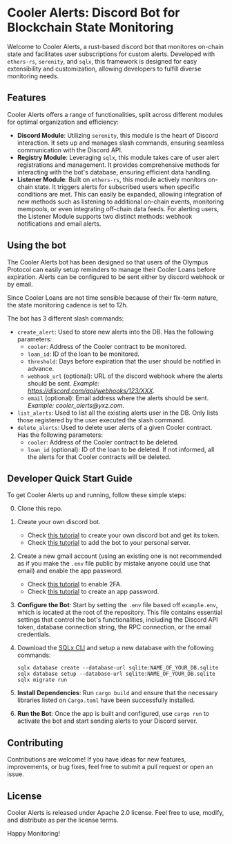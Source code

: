 # Cooler Alerts: Discord Bot for Blockchain State Monitoring

Welcome to Cooler Alerts, a rust-based discord bot that monitores on-chain state and facilitates user subscriptions for custom alerts. Developed with `ethers-rs`, `serenity`, and `sqlx`, this framework is designed for easy extensibility and customization, allowing developers to fulfill diverse monitoring needs.

## Features

Cooler Alerts offers a range of functionalities, split across different modules for optimal organization and efficiency:

- **Discord Module**: Utilizing `serenity`, this module is the heart of Discord interaction. It sets up and manages slash commands, ensuring seamless communication with the Discord API.
- **Registry Module**: Leveraging `sqlx`, this module takes care of user alert registrations and management. It provides comprehensive methods for interacting with the bot's database, ensuring efficient data handling.
- **Listener Module**: Built on `ethers-rs`, this module actively monitors on-chain state. It triggers alerts for subscribed users when specific conditions are met. This can easily be expanded, allowing integration of new methods such as listening to additional on-chain events, monitoring mempools, or even integrating off-chain data feeds. For alerting users, the Listener Module supports two distinct methods: webhook notifications and email alerts.

## Using the bot

The Cooler Alerts bot has been designed so that users of the Olympus Protocol can easily setup reminders to manage their Cooler Loans before expiration. Alerts can be configured to be sent either by discord webhook or by email.

Since Cooler Loans are not time sensible because of their fix-term nature, the state monitoring cadence is set to 12h. 

The bot has 3 different slash commands:
- `create_alert`: Used to store new alerts into the DB. Has the following parameters:
   - `cooler`: Address of the Cooler contract to be monitored.
   - `loan_id`: ID of the loan to be monitored.
   - `threshold`: Days before expiration that the user should be notified in advance.
   - `webhook_url` (optional): URL of the discord webhook where the alerts should be sent. _Example: https://discord.com/api/webhooks/123/XXX_.
   - `email` (optional): Email address where the alerts should be sent. _Example: cooler_alerts@yxz.com_.
- `list_alerts`: Used to list all the existing alerts user in the DB. Only lists those registered by the user executed the slash command.
- `delete_alerts`: Used to delete user alerts of a given Cooler contract. Has the following parameters:
   - `cooler`: Address of the Cooler contract to be deleted.
   - `loan_id` (optional): ID of the loan to be deleted. If not informed, all the alerts for that Cooler contracts will be deleted.

## Developer Quick Start Guide

To get Cooler Alerts up and running, follow these simple steps:

0. Clone this repo.
1. Create your own discord bot.
   - Check [this tutorial](https://discordjs.guide/preparations/setting-up-a-bot-application.html#creating-your-bot) to create your own discord bot and get its token.
   - Check [this tutorial](https://discordjs.guide/preparations/adding-your-bot-to-servers.html#bot-invite-links) to add the bot to your personal server.
2. Create a new gmail account (using an existing one is not recommended as if you make the `.env` file public by mistake anyone could use that email) and enable the app password.
   - Check [this tutorial](https://support.google.com/accounts/answer/185839?hl=en) to enable 2FA.
   - Check [this tutorial](https://support.google.com/mail/answer/185833?hl=en) to create an app password.
3. **Configure the Bot**: Start by setting the `.env` file based off `example.env`, which is located at the root of the repository. This file contains essential settings that control the bot's functionalities, including the Discord API token, database connection string, the RPC connection, or the email credentials.
4. Download the [SQLx CLI](https://github.com/launchbadge/sqlx/tree/main/sqlx-cli) and setup a new database with the following commands:
   ```
   sqlx database create --database-url sqlite:NAME_OF_YOUR_DB.sqlite
   sqlx database setup --database-url sqlite:NAME_OF_YOUR_DB.sqlite
   sqlx migrate run
   ```
5. **Install Dependencies**: Run `cargo build` and ensure that the necessary libraries listed on `Cargo.toml` have been successfully installed.

6. **Run the Bot**: Once the app is built and configured, use `cargo run` to activate the bot and start sending alerts to your Discord server.

## Contributing

Contributions are welcome! If you have ideas for new features, improvements, or bug fixes, feel free to submit a pull request or open an issue.

## License

Cooler Alerts is released under Apache 2.0 license. Feel free to use, modify, and distribute as per the license terms.

Happy Monitoring!

